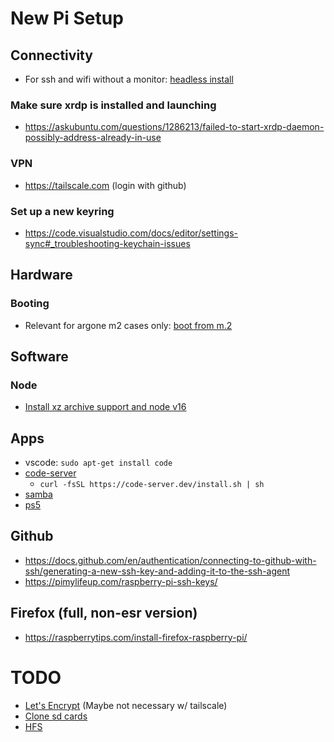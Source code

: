 # New Pi Setup

## Connectivity
- For ssh and wifi without a monitor: [headless install](https://pimylifeup.com/headless-raspberry-pi-setup/)

### Make sure xrdp is installed and launching
- https://askubuntu.com/questions/1286213/failed-to-start-xrdp-daemon-possibly-address-already-in-use

### VPN
- https://tailscale.com (login with github)

### Set up a new keyring
- https://code.visualstudio.com/docs/editor/settings-sync#_troubleshooting-keychain-issues

## Hardware
### Booting
- Relevant for argone m2 cases only: [boot from m.2](https://www.tomshardware.com/how-to/boot-raspberry-pi-4-usb)

## Software
### Node
- [Install xz archive support and node v16](https://stackoverflow.com/questions/63312642/how-to-install-node-tar-xz-file-in-linux)

## Apps
- vscode: `sudo apt-get install code`
- [code-server](https://coder.com/docs/code-server/latest/install#installsh)
  - `curl -fsSL https://code-server.dev/install.sh | sh`
- [samba](https://pimylifeup.com/raspberry-pi-samba/)
- [ps5](https://github.com/Fredrum/chiaki/wiki/rpi02-WIP-branch-for-64bit,-Ubuntu,-h265-and-DRM)

## Github
- https://docs.github.com/en/authentication/connecting-to-github-with-ssh/generating-a-new-ssh-key-and-adding-it-to-the-ssh-agent
- https://pimylifeup.com/raspberry-pi-ssh-keys/

## Firefox (full, non-esr version)
- https://raspberrytips.com/install-firefox-raspberry-pi/

# TODO
- [Let's Encrypt](https://github.com/cdr/code-server/blob/main/docs/guide.md#using-lets-encrypt-with-caddy) (Maybe not necessary w/ tailscale)
- [Clone sd cards](https://beebom.com/how-clone-raspberry-pi-sd-card-windows-linux-macos/)
- [HFS](https://superuser.com/questions/84446/how-to-mount-a-hfs-partition-in-ubuntu-as-read-write)
